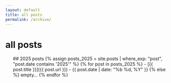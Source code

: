 ```yaml
---
layout: default
title: all posts
permalink: /archive/
---
```


<h1>all posts</h1>
<ul>

 <div id="2025">
## 2025 posts
{% assign posts_2025 = site.posts | where_exp: "post", "post.date contains '2025'" %}
{% for post in posts_2025 %}
- [{{ post.title }}]({{ post.url }}) - {{ post.date | date: "%b %d, %Y" }}
{% else %}
empty...
{% endfor %}
</div>

</ul>
